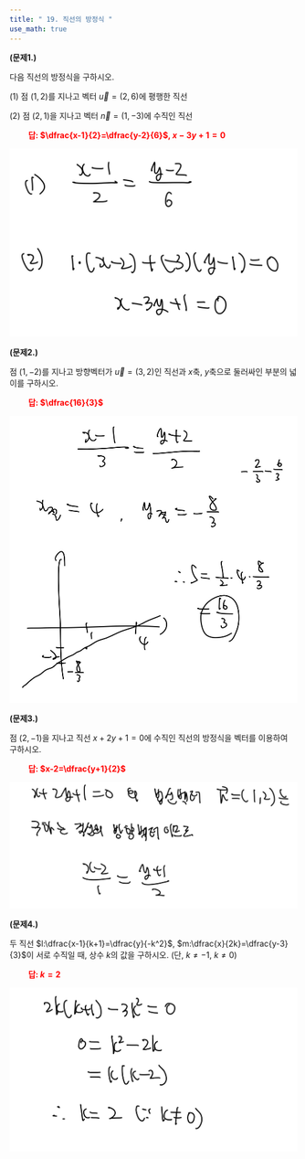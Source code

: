 ```yaml
---
title: " 19. 직선의 방정식 "
use_math: true
---
```


**(문제1.)** 

다음 직선의 방정식을 구하시오.

(1) 점 $(1, 2)$를 지나고 벡터 $\vec{u}=(2, 6)$에 평행한 직선

(2) 점 $(2, 1)$을 지나고 벡터 $\vec{n}=(1, -3)$에 수직인 직선

**<span style="color: red;">$\qquad$답: $\dfrac{x-1}{2}=\dfrac{y-2}{6}$, $x-3y+1=0$</span>** 

<img src="/assets/사진 2024. 10. 22. 오후 2 16 31 (2) (1).jpg"/>


**(문제2.)** 

점 $(1, -2)$를 지나고 방향벡터가 $\vec{u}=(3, 2)$인 직선과 $x$축, $y$축으로 둘러싸인 부분의 넓이를 구하시오.

 **<span style="color: red;">$\qquad$답: $\dfrac{16}{3}$</span>** 

<img src="/assets/사진 2024. 10. 22. 오후 2 16 31.jpg"/>


**(문제3.)** 

점 $(2, -1)$을 지나고 직선 $x+2y+1=0$에 수직인 직선의 방정식을 벡터를 이용하여 구하시오.

 **<span style="color: red;">$\qquad$답: $x-2=\dfrac{y+1}{2}$</span>** 

<img src="/assets/사진 2024. 10. 22. 오후 2 16 31 (2).jpg"/>


**(문제4.)** 

두 직선 $l:\dfrac{x-1}{k+1}=\dfrac{y}{-k^2}$, $m:\dfrac{x}{2k}=\dfrac{y-3}{3}$이 서로 수직일 때, 상수 $k$의 값을 구하시오. (단, $k\ne-1$, $k\ne0$)

 **<span style="color: red;">$\qquad$답: $k=2$</span>** 

<img src="/assets/사진 2024. 10. 22. 오후 2 16 31 (1).jpg"/>
